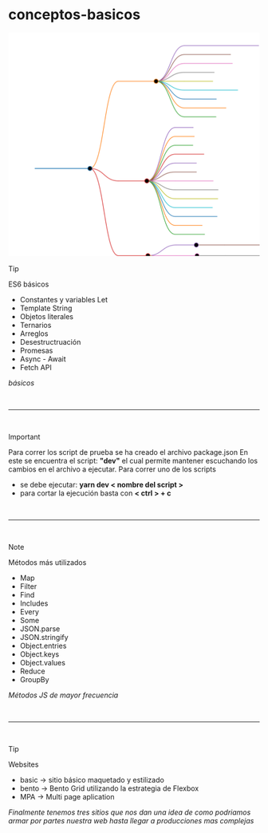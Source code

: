 # conceptos-basicos

![](markmap.svg)

> [!TIP]
>
> ES6 básicos
>
> - Constantes y variables Let
> - Template String
> - Objetos literales
> - Ternarios
> - Arreglos
> - Desestructruación
> - Promesas
> - Async - Await
> - Fetch API
>
> _básicos_

<br/>

---

<br/>

> [!important]
>
> Para correr los script de prueba se ha creado el archivo package.json
> En este se encuentra el script: **"dev"** el cual permite mantener
> escuchando los cambios en el archivo a ejecutar.
> Para correr uno de los scripts
>
> - se debe ejecutar: **yarn dev < nombre del script >**
> - para cortar la ejecución basta con **< ctrl > + c**

<br/>

---

<br/>

> [!NOTE]
>
> Métodos más utilizados
>
> - Map
> - Filter
> - Find
> - Includes
> - Every
> - Some
> - JSON.parse
> - JSON.stringify
> - Object.entries
> - Object.keys
> - Object.values
> - Reduce
> - GroupBy
>
> _Métodos JS de mayor frecuencia_

<br/>

---

<br/>

> [!TIP]
>
> Websites
>
> - basic -> sitio básico maquetado y estilizado
> - bento -> Bento Grid utilizando la estrategia de Flexbox
> - MPA -> Multi page aplication
>
> _Finalmente tenemos tres sitios que nos dan una idea de como podriamos armar por partes nuestra web hasta llegar a producciones mas complejas_
